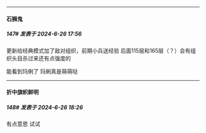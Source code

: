﻿
*****

####  石狮鬼  
##### 147#       发表于 2024-6-26 17:56

更新给经典模式加了敌对组织，前期小兵送经验 后面115层和165层（？）会有组织头目杀过来还有点强度的

能看到玛俐了 玛俐真是萌萌哒


*****

####  折中旗帜鲜明  
##### 148#       发表于 2024-6-26 18:26

有点意思 试试

